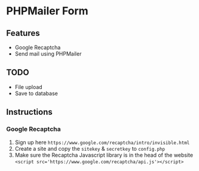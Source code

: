 # PHPMailer Form

## Features
* Google Recaptcha
* Send mail using PHPMailer

## TODO  
* File upload
* Save to database

## Instructions
### Google Recaptcha
1. Sign up here `https://www.google.com/recaptcha/intro/invisible.html`
2. Create a site and copy the `sitekey` & `secretkey` to `config.php`
3. Make sure the Recaptcha Javascript library is in the head of the website `<script src='https://www.google.com/recaptcha/api.js'></script>`
